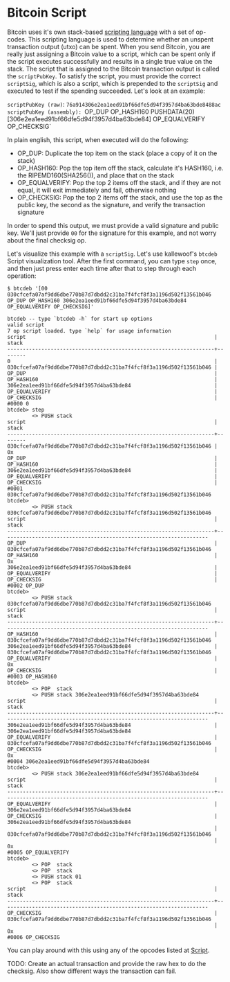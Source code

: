 # Bitcoin Script
Bitcoin uses it's own stack-based [scripting language](https://en.bitcoin.it/wiki/Script) with a set of op-codes. This scripting language is used to determine whether an unspent transaction output (utxo) can be spent. When you send Bitcoin, you are really just assigning a Bitcoin value to a script, which can be spent only if the script executes successfully and results in a single true value on the stack. The script that is assigned to the Bitcoin transaction output is called the `scriptPubKey`. To satisfy the script, you must provide the correct `scriptSig`, which is also a script, which is prepended to the `scriptSig` and executed to test if the spending succeeded. Let's look at an example:

`scriptPubKey (raw)`: `76a914306e2ea1eed91bf66dfe5d94f3957d4ba63bde8488ac`
`scriptPubKey (assembly): `OP_DUP OP_HASH160 PUSHDATA(20)[306e2ea1eed91bf66dfe5d94f3957d4ba63bde84] OP_EQUALVERIFY OP_CHECKSIG`

In plain english, this script, when executed will do the following:
* OP_DUP: Duplicate the top item on the stack (place a copy of it on the stack)
* OP_HASH160: Pop the top item off the stack, calculate it's HASH160, i.e. the RIPEMD160(SHA256()), and place that on the stack
* OP_EQUALVERIFY: Pop the top 2 items off the stack, and if they are not equal, it will exit immediately and fail, otherwise nothing
* OP_CHECKSIG: Pop the top 2 items off the stack, and use the top as the public key, the second as the signature, and verify the transaction signature

In order to spend this output, we must provide a valid signature and public key. We'll just provide `00` for the signature for this example, and not worry about the final checksig op. 

Let's visualize this example with a `scriptSig`. Let's use kallewoof's `btcdeb` Script visualization tool. After the first command, you can type `step` once, and then just press enter each time after that to step through each operation:

```
$ btcdeb '[00 030cfcefa07af9dd6dbe770b87d7dbdd2c31ba7f4fcf8f3a1196d502f13561b046 OP_DUP OP_HASH160 306e2ea1eed91bf66dfe5d94f3957d4ba63bde84 OP_EQUALVERIFY OP_CHECKSIG]'

btcdeb -- type `btcdeb -h` for start up options
valid script
7 op script loaded. type `help` for usage information
script                                                             |  stack
-------------------------------------------------------------------+--------
0                                                                  |
030cfcefa07af9dd6dbe770b87d7dbdd2c31ba7f4fcf8f3a1196d502f13561b046 |
OP_DUP                                                             |
OP_HASH160                                                         |
306e2ea1eed91bf66dfe5d94f3957d4ba63bde84                           |
OP_EQUALVERIFY                                                     |
OP_CHECKSIG                                                        |
#0000 0
btcdeb> step
		<> PUSH stack
script                                                             |  stack
-------------------------------------------------------------------+--------
030cfcefa07af9dd6dbe770b87d7dbdd2c31ba7f4fcf8f3a1196d502f13561b046 |      0x
OP_DUP                                                             |
OP_HASH160                                                         |
306e2ea1eed91bf66dfe5d94f3957d4ba63bde84                           |
OP_EQUALVERIFY                                                     |
OP_CHECKSIG                                                        |
#0001 030cfcefa07af9dd6dbe770b87d7dbdd2c31ba7f4fcf8f3a1196d502f13561b046
btcdeb>
		<> PUSH stack 030cfcefa07af9dd6dbe770b87d7dbdd2c31ba7f4fcf8f3a1196d502f13561b046
script                                                             |                                                             stack
-------------------------------------------------------------------+-------------------------------------------------------------------
OP_DUP                                                             | 030cfcefa07af9dd6dbe770b87d7dbdd2c31ba7f4fcf8f3a1196d502f13561b046
OP_HASH160                                                         |                                                                 0x
306e2ea1eed91bf66dfe5d94f3957d4ba63bde84                           |
OP_EQUALVERIFY                                                     |
OP_CHECKSIG                                                        |
#0002 OP_DUP
btcdeb>
		<> PUSH stack 030cfcefa07af9dd6dbe770b87d7dbdd2c31ba7f4fcf8f3a1196d502f13561b046
script                                                             |                                                             stack
-------------------------------------------------------------------+-------------------------------------------------------------------
OP_HASH160                                                         | 030cfcefa07af9dd6dbe770b87d7dbdd2c31ba7f4fcf8f3a1196d502f13561b046
306e2ea1eed91bf66dfe5d94f3957d4ba63bde84                           | 030cfcefa07af9dd6dbe770b87d7dbdd2c31ba7f4fcf8f3a1196d502f13561b046
OP_EQUALVERIFY                                                     |                                                                 0x
OP_CHECKSIG                                                        |
#0003 OP_HASH160
btcdeb>
		<> POP  stack
		<> PUSH stack 306e2ea1eed91bf66dfe5d94f3957d4ba63bde84
script                                                             |                                                             stack
-------------------------------------------------------------------+-------------------------------------------------------------------
306e2ea1eed91bf66dfe5d94f3957d4ba63bde84                           |                           306e2ea1eed91bf66dfe5d94f3957d4ba63bde84
OP_EQUALVERIFY                                                     | 030cfcefa07af9dd6dbe770b87d7dbdd2c31ba7f4fcf8f3a1196d502f13561b046
OP_CHECKSIG                                                        |                                                                 0x
#0004 306e2ea1eed91bf66dfe5d94f3957d4ba63bde84
btcdeb>
		<> PUSH stack 306e2ea1eed91bf66dfe5d94f3957d4ba63bde84
script                                                             |                                                             stack
-------------------------------------------------------------------+-------------------------------------------------------------------
OP_EQUALVERIFY                                                     |                           306e2ea1eed91bf66dfe5d94f3957d4ba63bde84
OP_CHECKSIG                                                        |                           306e2ea1eed91bf66dfe5d94f3957d4ba63bde84
                                                                   | 030cfcefa07af9dd6dbe770b87d7dbdd2c31ba7f4fcf8f3a1196d502f13561b046
                                                                   |                                                                 0x
#0005 OP_EQUALVERIFY
btcdeb>
		<> POP  stack
		<> POP  stack
		<> PUSH stack 01
		<> POP  stack
script                                                             |                                                             stack
-------------------------------------------------------------------+-------------------------------------------------------------------
OP_CHECKSIG                                                        | 030cfcefa07af9dd6dbe770b87d7dbdd2c31ba7f4fcf8f3a1196d502f13561b046
                                                                   |                                                                 0x
#0006 OP_CHECKSIG
```

You can play around with this using any of the opcodes listed at [Script](https://en.bitcoin.it/wiki/Script).

TODO: Create an actual transaction and provide the raw hex to do the checksig. Also show different ways the transaction can fail.
